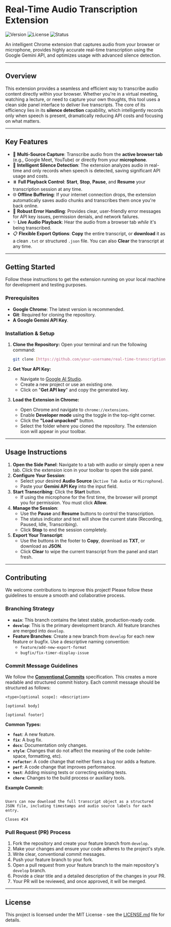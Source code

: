 # Real-Time Audio Transcription Extension

![Version](https://img.shields.io/badge/version-2.0-blue)
![License](https://img.shields.io/badge/license-MIT-green)
![Status](https://img.shields.io/badge/status-active-brightgreen)

An intelligent Chrome extension that captures audio from your browser or microphone, provides highly accurate real-time transcription using the Google Gemini API, and optimizes usage with advanced silence detection.

---

## Overview

This extension provides a seamless and efficient way to transcribe audio content directly within your browser. Whether you're in a virtual meeting, watching a lecture, or need to capture your own thoughts, this tool uses a clean side panel interface to deliver live transcripts. The core of its efficiency lies in its **silence detection** capability, which intelligently records only when speech is present, dramatically reducing API costs and focusing on what matters.

---

## Key Features

* 🎤 **Multi-Source Capture**: Transcribe audio from the **active browser tab** (e.g., Google Meet, YouTube) or directly from your **microphone**.
* 🤫 **Intelligent Silence Detection**: The extension analyzes audio in real-time and only records when speech is detected, saving significant API usage and costs.
* ⏸️ **Full Playback Control**: **Start**, **Stop**, **Pause**, and **Resume** your transcription session at any time.
* 🌐 **Offline Buffering**: If your internet connection drops, the extension automatically saves audio chunks and transcribes them once you're back online.
* 💪 **Robust Error Handling**: Provides clear, user-friendly error messages for API key issues, permission denials, and network failures.
* ✨ **Live Audio Playback**: Hear the audio from a browser tab *while* it's being transcribed.
* 📋 **Flexible Export Options**: **Copy** the entire transcript, or **download** it as a clean `.txt` or structured `.json` file. You can also **Clear** the transcript at any time.

---

## Getting Started

Follow these instructions to get the extension running on your local machine for development and testing purposes.

### Prerequisites

* **Google Chrome**: The latest version is recommended.
* **Git**: Required for cloning the repository.
* **A Google Gemini API Key**.

### Installation & Setup

1.  **Clone the Repository:**
    Open your terminal and run the following command:
    ```bash
    git clone [https://github.com/your-username/real-time-transcription-extension.git](https://github.com/your-username/real-time-transcription-extension.git)
    ```

2.  **Get Your API Key:**
    * Navigate to [Google AI Studio](https://aistudio.google.com/).
    * Create a new project or use an existing one.
    * Click on "**Get API key**" and copy the generated key.

3.  **Load the Extension in Chrome:**
    * Open Chrome and navigate to `chrome://extensions`.
    * Enable **Developer mode** using the toggle in the top-right corner.
    * Click the **"Load unpacked"** button.
    * Select the folder where you cloned the repository. The extension icon will appear in your toolbar.

---

## Usage Instructions

1.  **Open the Side Panel**: Navigate to a tab with audio or simply open a new tab. Click the extension icon in your toolbar to open the side panel.
2.  **Configure Your Session**:
    * Select your desired **Audio Source** (`Active Tab Audio` or `Microphone`).
    * Paste your **Gemini API Key** into the input field.
3.  **Start Transcribing**: Click the **Start** button.
    * If using the microphone for the first time, the browser will prompt you for permission. You must click **Allow**.
4.  **Manage the Session**:
    * Use the **Pause** and **Resume** buttons to control the transcription.
    * The status indicator and text will show the current state (Recording, Paused, Idle, Transcribing).
    * Click **Stop** to end the session completely.
5.  **Export Your Transcript**:
    * Use the buttons in the footer to **Copy**, download as **TXT**, or download as **JSON**.
    * Click **Clear** to wipe the current transcript from the panel and start fresh.

---

## Contributing

We welcome contributions to improve this project! Please follow these guidelines to ensure a smooth and collaborative process.

### Branching Strategy

* **`main`**: This branch contains the latest stable, production-ready code.
* **`develop`**: This is the primary development branch. All feature branches are merged into `develop`.
* **Feature Branches**: Create a new branch from `develop` for each new feature or bugfix. Use a descriptive naming convention:
    * `feature/add-new-export-format`
    * `bugfix/fix-timer-display-issue`

### Commit Message Guidelines

We follow the [**Conventional Commits**](https://www.conventionalcommits.org/en/v1.0.0/) specification. This creates a more readable and structured commit history. Each commit message should be structured as follows:

```
<type>[optional scope]: <description>

[optional body]

[optional footer]
```


**Common Types:**

* **`feat`**: A new feature.
* **`fix`**: A bug fix.
* **`docs`**: Documentation only changes.
* **`style`**: Changes that do not affect the meaning of the code (white-space, formatting, etc).
* **`refactor`**: A code change that neither fixes a bug nor adds a feature.
* **`perf`**: A code change that improves performance.
* **`test`**: Adding missing tests or correcting existing tests.
* **`chore`**: Changes to the build process or auxiliary tools.

**Example Commit:**

```feat(export): add support for JSON download

Users can now download the full transcript object as a structured
JSON file, including timestamps and audio source labels for each entry.

Closes #24
```

### Pull Request (PR) Process

1.  Fork the repository and create your feature branch from `develop`.
2.  Make your changes and ensure your code adheres to the project's style.
3.  Write clear, conventional commit messages.
4.  Push your feature branch to your fork.
5.  Open a pull request from your feature branch to the main repository's `develop` branch.
6.  Provide a clear title and a detailed description of the changes in your PR.
7.  Your PR will be reviewed, and once approved, it will be merged.

---


## License

This project is licensed under the MIT License - see the [LICENSE.md](LICENSE.md) file for details.
